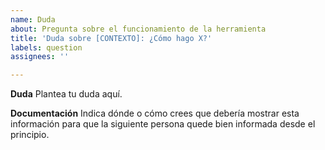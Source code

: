 ```yaml
---
name: Duda
about: Pregunta sobre el funcionamiento de la herramienta
title: 'Duda sobre [CONTEXTO]: ¿Cómo hago X?'
labels: question
assignees: ''

---
```


**Duda**
Plantea tu duda aquí.

**Documentación**
Indica dónde o cómo crees que debería mostrar esta información para que la siguiente persona quede bien informada desde el principio.
